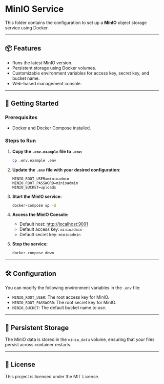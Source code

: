 # MinIO Service

This folder contains the configuration to set up a **MinIO** object storage service using Docker.

---

## 📦 Features

- Runs the latest MinIO version.
- Persistent storage using Docker volumes.
- Customizable environment variables for access key, secret key, and bucket name.
- Web-based management console.

---

## 🚀 Getting Started

### Prerequisites

- Docker and Docker Compose installed.

### Steps to Run

1. **Copy the `.env.example` file to `.env`:**

   ```bash
   cp .env.example .env
   ```

2. **Update the `.env` file with your desired configuration:**

   ```env
   MINIO_ROOT_USER=minioadmin
   MINIO_ROOT_PASSWORD=minioadmin
   MINIO_BUCKET=uploads
   ```

3. **Start the MinIO service:**

   ```bash
   docker-compose up -d
   ```

4. **Access the MinIO Console:**

   - Default host: [http://localhost:9001](http://localhost:9001)
   - Default access key: `minioadmin`
   - Default secret key: `minioadmin`

5. **Stop the service:**

   ```bash
   docker-compose down
   ```

---

## 🛠️ Configuration

You can modify the following environment variables in the `.env` file:

- `MINIO_ROOT_USER`: The root access key for MinIO.
- `MINIO_ROOT_PASSWORD`: The root secret key for MinIO.
- `MINIO_BUCKET`: The default bucket name to use.

---

## 📂 Persistent Storage

The MinIO data is stored in the `minio_data` volume, ensuring that your files persist across container restarts.

---

## 📄 License

This project is licensed under the MIT License.